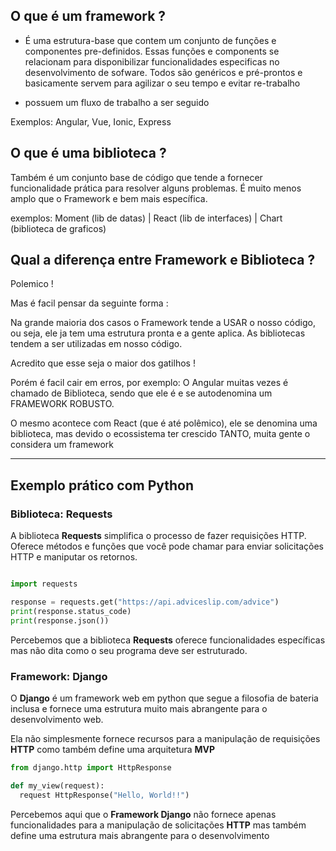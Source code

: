 ## O que é um framework ?
- É uma estrutura-base que contem um conjunto de funções e componentes pre-definidos. Essas funções e components se relacionam para disponibilizar
 funcionalidades especificas no desenvolvimento de sofware. Todos são genéricos e pré-prontos e basicamente servem para agilizar o seu tempo e evitar
 re-trabalho

- possuem um fluxo de trabalho a ser seguido

Exemplos: Angular, Vue, Ionic, Express

## O que é uma biblioteca ?

Também é um conjunto base de código que tende a fornecer funcionalidade prática para resolver alguns problemas. É muito menos amplo que o Framework e bem mais específica.

exemplos: Moment (lib de datas) | React (lib de interfaces) | Chart (biblioteca de graficos)

## Qual a diferença entre Framework e Biblioteca ?

Polemico ! 

Mas é facil pensar da seguinte forma : 

Na grande maioria dos casos o Framework tende a USAR o nosso código, ou seja, ele ja tem uma estrutura pronta e a gente aplica.
As bibliotecas tendem a ser utilizadas em nosso código.

Acredito que esse seja o maior dos gatilhos ! 

Porém é facil cair em erros, por exemplo: O Angular muitas vezes é chamado de Biblioteca, sendo que ele é e se autodenomina um FRAMEWORK ROBUSTO.

O mesmo acontece com React (que é até polêmico), ele se denomina uma biblioteca, mas devido o ecossistema ter crescido TANTO, muita gente o considera um framework

---

## Exemplo prático com Python

### Biblioteca: **Requests**

A biblioteca **Requests** simplifica o processo de fazer requisições HTTP. Oferece métodos e funções que você pode chamar para enviar solicitações HTTP e maniputar os retornos.

```python

import requests

response = requests.get("https://api.adviceslip.com/advice")
print(response.status_code)
print(response.json())

```
Percebemos que a biblioteca **Requests** oferece funcionalidades específicas mas não dita como o seu programa deve ser estruturado.



### Framework: **Django**

O **Django** é um framework web em python que segue a filosofia de bateria inclusa e fornece uma estrutura muito mais abrangente para o desenvolvimento web.

Ela não simplesmente fornece recursos para a manipulação de requisições **HTTP** como também define uma arquitetura **MVP**

```python
from django.http import HttpResponse

def my_view(request):
  request HttpResponse("Hello, World!!")
```

Percebemos aqui que o **Framework Django** não fornece apenas funcionalidades para a manipulação de solicitações **HTTP** mas também define uma estrutura mais abrangente para o desenvolvimento



